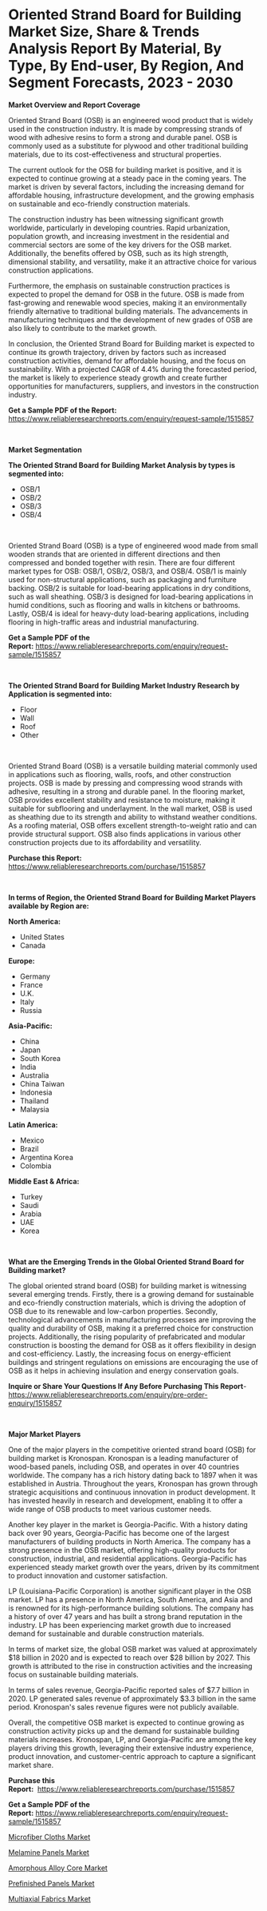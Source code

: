 <p><h1>Oriented Strand Board for Building Market Size, Share & Trends Analysis Report By Material, By Type, By End-user, By Region, And Segment Forecasts, 2023 - 2030</h1></p><p><strong>Market Overview and Report Coverage</strong></p>
<p><p>Oriented Strand Board (OSB) is an engineered wood product that is widely used in the construction industry. It is made by compressing strands of wood with adhesive resins to form a strong and durable panel. OSB is commonly used as a substitute for plywood and other traditional building materials, due to its cost-effectiveness and structural properties.</p><p>The current outlook for the OSB for building market is positive, and it is expected to continue growing at a steady pace in the coming years. The market is driven by several factors, including the increasing demand for affordable housing, infrastructure development, and the growing emphasis on sustainable and eco-friendly construction materials.</p><p>The construction industry has been witnessing significant growth worldwide, particularly in developing countries. Rapid urbanization, population growth, and increasing investment in the residential and commercial sectors are some of the key drivers for the OSB market. Additionally, the benefits offered by OSB, such as its high strength, dimensional stability, and versatility, make it an attractive choice for various construction applications.</p><p>Furthermore, the emphasis on sustainable construction practices is expected to propel the demand for OSB in the future. OSB is made from fast-growing and renewable wood species, making it an environmentally friendly alternative to traditional building materials. The advancements in manufacturing techniques and the development of new grades of OSB are also likely to contribute to the market growth.</p><p>In conclusion, the Oriented Strand Board for Building market is expected to continue its growth trajectory, driven by factors such as increased construction activities, demand for affordable housing, and the focus on sustainability. With a projected CAGR of 4.4% during the forecasted period, the market is likely to experience steady growth and create further opportunities for manufacturers, suppliers, and investors in the construction industry.</p></p>
<p><strong>Get a Sample PDF of the Report:</strong> <a href="https://www.reliableresearchreports.com/enquiry/request-sample/1515857">https://www.reliableresearchreports.com/enquiry/request-sample/1515857</a></p>
<p>&nbsp;</p>
<p><strong>Market Segmentation</strong></p>
<p><strong>The Oriented Strand Board for Building Market Analysis by types is segmented into:</strong></p>
<p><ul><li>OSB/1</li><li>OSB/2</li><li>OSB/3</li><li>OSB/4</li></ul></p>
<p>&nbsp;</p>
<p><p>Oriented Strand Board (OSB) is a type of engineered wood made from small wooden strands that are oriented in different directions and then compressed and bonded together with resin. There are four different market types for OSB: OSB/1, OSB/2, OSB/3, and OSB/4. OSB/1 is mainly used for non-structural applications, such as packaging and furniture backing. OSB/2 is suitable for load-bearing applications in dry conditions, such as wall sheathing. OSB/3 is designed for load-bearing applications in humid conditions, such as flooring and walls in kitchens or bathrooms. Lastly, OSB/4 is ideal for heavy-duty load-bearing applications, including flooring in high-traffic areas and industrial manufacturing.</p></p>
<p><strong>Get a Sample PDF of the Report:</strong>&nbsp;<a href="https://www.reliableresearchreports.com/enquiry/request-sample/1515857">https://www.reliableresearchreports.com/enquiry/request-sample/1515857</a></p>
<p>&nbsp;</p>
<p><strong>The Oriented Strand Board for Building Market Industry Research by Application is segmented into:</strong></p>
<p><ul><li>Floor</li><li>Wall</li><li>Roof</li><li>Other</li></ul></p>
<p>&nbsp;</p>
<p><p>Oriented Strand Board (OSB) is a versatile building material commonly used in applications such as flooring, walls, roofs, and other construction projects. OSB is made by pressing and compressing wood strands with adhesive, resulting in a strong and durable panel. In the flooring market, OSB provides excellent stability and resistance to moisture, making it suitable for subflooring and underlayment. In the wall market, OSB is used as sheathing due to its strength and ability to withstand weather conditions. As a roofing material, OSB offers excellent strength-to-weight ratio and can provide structural support. OSB also finds applications in various other construction projects due to its affordability and versatility.</p></p>
<p><strong>Purchase this Report:</strong>&nbsp; <a href="https://www.reliableresearchreports.com/purchase/1515857">https://www.reliableresearchreports.com/purchase/1515857</a></p>
<p>&nbsp;</p>
<p><strong>In terms of Region, the Oriented Strand Board for Building Market Players available by Region are:</strong></p>
<p>
    <p> <strong> North America: </strong>
        <ul>
            <li>United States</li>
            <li>Canada</li>
        </ul>
        </p> 
    <p> <strong> Europe: </strong>
        <ul>
            <li>Germany</li>
            <li>France</li>
            <li>U.K.</li>
            <li>Italy</li>
            <li>Russia</li>
        </ul>
        </p> 
    <p> <strong> Asia-Pacific: </strong>
        <ul>
            <li>China</li>
            <li>Japan</li>
            <li>South Korea</li>
            <li>India</li>
            <li>Australia</li>
            <li>China Taiwan</li>
            <li>Indonesia</li>
            <li>Thailand</li>
            <li>Malaysia</li>
        </ul>
        </p> 
    <p> <strong> Latin America: </strong>
        <ul>
            <li>Mexico</li>
            <li>Brazil</li>
            <li>Argentina Korea</li>
            <li>Colombia</li>
        </ul>
        </p> 
    <p> <strong> Middle East & Africa: </strong>
        <ul>
            <li>Turkey</li>
            <li>Saudi</li>
            <li>Arabia</li>
            <li>UAE</li>
            <li>Korea</li>
        </ul>
    </p>
    </p>
<p>&nbsp;</p>
<p><strong>What are the Emerging Trends in the Global Oriented Strand Board for Building market?</strong></p>
<p><p>The global oriented strand board (OSB) for building market is witnessing several emerging trends. Firstly, there is a growing demand for sustainable and eco-friendly construction materials, which is driving the adoption of OSB due to its renewable and low-carbon properties. Secondly, technological advancements in manufacturing processes are improving the quality and durability of OSB, making it a preferred choice for construction projects. Additionally, the rising popularity of prefabricated and modular construction is boosting the demand for OSB as it offers flexibility in design and cost-efficiency. Lastly, the increasing focus on energy-efficient buildings and stringent regulations on emissions are encouraging the use of OSB as it helps in achieving insulation and energy conservation goals.</p></p>
<p><strong>Inquire or Share Your Questions If Any Before Purchasing This Report</strong>- <a href="https://www.reliableresearchreports.com/enquiry/pre-order-enquiry/1515857">https://www.reliableresearchreports.com/enquiry/pre-order-enquiry/1515857</a></p>
<p>&nbsp;</p>
<p><strong>Major Market Players</strong></p>
<p><p>One of the major players in the competitive oriented strand board (OSB) for building market is Kronospan. Kronospan is a leading manufacturer of wood-based panels, including OSB, and operates in over 40 countries worldwide. The company has a rich history dating back to 1897 when it was established in Austria. Throughout the years, Kronospan has grown through strategic acquisitions and continuous innovation in product development. It has invested heavily in research and development, enabling it to offer a wide range of OSB products to meet various customer needs.</p><p>Another key player in the market is Georgia-Pacific. With a history dating back over 90 years, Georgia-Pacific has become one of the largest manufacturers of building products in North America. The company has a strong presence in the OSB market, offering high-quality products for construction, industrial, and residential applications. Georgia-Pacific has experienced steady market growth over the years, driven by its commitment to product innovation and customer satisfaction.</p><p>LP (Louisiana-Pacific Corporation) is another significant player in the OSB market. LP has a presence in North America, South America, and Asia and is renowned for its high-performance building solutions. The company has a history of over 47 years and has built a strong brand reputation in the industry. LP has been experiencing market growth due to increased demand for sustainable and durable construction materials.</p><p>In terms of market size, the global OSB market was valued at approximately $18 billion in 2020 and is expected to reach over $28 billion by 2027. This growth is attributed to the rise in construction activities and the increasing focus on sustainable building materials.</p><p>In terms of sales revenue, Georgia-Pacific reported sales of $7.7 billion in 2020. LP generated sales revenue of approximately $3.3 billion in the same period. Kronospan's sales revenue figures were not publicly available.</p><p>Overall, the competitive OSB market is expected to continue growing as construction activity picks up and the demand for sustainable building materials increases. Kronospan, LP, and Georgia-Pacific are among the key players driving this growth, leveraging their extensive industry experience, product innovation, and customer-centric approach to capture a significant market share.</p></p>
<p><strong>Purchase this Report:</strong>&nbsp;&nbsp;<a href="https://www.reliableresearchreports.com/purchase/1515857">https://www.reliableresearchreports.com/purchase/1515857</a></p>
<p></p>
<p><strong>Get a Sample PDF of the Report:</strong>&nbsp;<a href="https://www.reliableresearchreports.com/enquiry/request-sample/1515857">https://www.reliableresearchreports.com/enquiry/request-sample/1515857</a></p>
<p><p><a href="https://medium.com/@waltercruz6g/microfiber-cloths-market-trends-forecast-and-competitive-analysis-to-2030-5fd0d9f00f95">Microfiber Cloths Market</a></p><p><a href="https://medium.com/@marcellakin2023/melamine-panels-market-trends-forecast-and-competitive-analysis-to-2030-ca811862c0d2">Melamine Panels Market</a></p><p><a href="https://medium.com/@raymondgray765/amorphous-alloy-core-market-report-reveals-the-latest-trends-and-growth-opportunities-of-this-d66c8352d1c7">Amorphous Alloy Core Market</a></p><p><a href="https://medium.com/@dessiefadel/prefinished-panels-market-competitive-analysis-market-trends-and-forecast-to-2030-1b90dfbd273b">Prefinished Panels Market</a></p><p><a href="https://medium.com/@jamesday5g/multiaxial-fabrics-market-insights-into-market-cagr-market-trends-and-growth-strategies-9d3ba3c5af85">Multiaxial Fabrics Market</a></p></p>